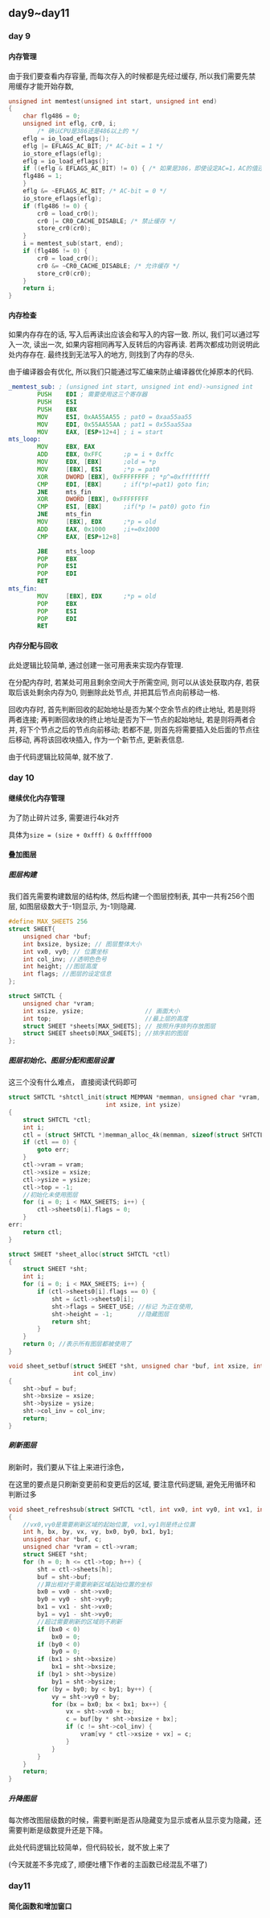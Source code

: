## day9~day11

### day 9

#### 内存管理

由于我们要查看内存容量, 而每次存入的时候都是先经过缓存, 所以我们需要先禁用缓存才能开始存数, 

```c
unsigned int memtest(unsigned int start, unsigned int end)
{
    char flg486 = 0;
    unsigned int eflg, cr0, i;
        /* 确认CPU是386还是486以上的 */
    eflg = io_load_eflags();
    eflg |= EFLAGS_AC_BIT; /* AC-bit = 1 */
    io_store_eflags(eflg);
    eflg = io_load_eflags();
    if ((eflg & EFLAGS_AC_BIT) != 0) { /* 如果是386，即使设定AC=1，AC的值还会自动回到0 */
    flg486 = 1;
    }
    eflg &= ~EFLAGS_AC_BIT; /* AC-bit = 0 */
    io_store_eflags(eflg);
    if (flg486 != 0) {
        cr0 = load_cr0();
        cr0 |= CR0_CACHE_DISABLE; /* 禁止缓存 */
        store_cr0(cr0);
    }
    i = memtest_sub(start, end);
    if (flg486 != 0) {
        cr0 = load_cr0();
        cr0 &= ~CR0_CACHE_DISABLE; /* 允许缓存 */
        store_cr0(cr0);
    }
    return i;
}
```

#### 内存检查

如果内存存在的话, 写入后再读出应该会和写入的内容一致. 所以, 我们可以通过写入一次, 读出一次, 如果内容相同再写入反转后的内容再读.  若两次都成功则说明此处内存存在. 最终找到无法写入的地方, 则找到了内存的尽头.

由于编译器会有优化, 所以我们只能通过写汇编来防止编译器优化掉原本的代码.

``` asm
_memtest_sub: ; (unsigned int start, unsigned int end)->unsigned int
		PUSH	EDI ; 需要使用这三个寄存器
		PUSH 	ESI
		PUSH 	EBX
		MOV		ESI, 0xAA55AA55 ; pat0 = 0xaa55aa55
		MOV 	EDI, 0x55AA55AA ; pat1 = 0x55aa55aa
		MOV 	EAX, [ESP+12+4] ; i = start
mts_loop:
		MOV 	EBX, EAX
		ADD 	EBX, 0xFFC		;p = i + 0xffc
		MOV		EDX, [EBX] 		;old = *p
		MOV 	[EBX], ESI 		;*p = pat0
		XOR 	DWORD [EBX], 0xFFFFFFFF ; *p^=0xffffffff
		CMP 	EDI, [EBX] 		; if(*p!=pat1) goto fin;
		JNE 	mts_fin
		XOR 	DWORD [EBX], 0xFFFFFFFF
		CMP 	ESI, [EBX] 		;if(*p != pat0) goto fin
		JNE 	mts_fin
		MOV 	[EBX], EDX 		;*p = old
		ADD 	EAX, 0x1000  	;i+=0x1000
		CMP 	EAX, [ESP+12+8]

		JBE 	mts_loop
		POP 	EBX
		POP 	ESI
		POP 	EDI
		RET
mts_fin:
		MOV 	[EBX], EDX 	 	;*p = old
		POP 	EBX
		POP 	ESI
		POP 	EDI
		RET
```

#### 内存分配与回收

此处逻辑比较简单, 通过创建一张可用表来实现内存管理. 

在分配内存时, 若某处可用且剩余空间大于所需空间, 则可以从该处获取内存, 若获取后该处剩余内存为0, 则删除此处节点, 并把其后节点向前移动一格.

回收内存时, 首先判断回收的起始地址是否为某个空余节点的终止地址, 若是则将两者连接; 再判断回收块的终止地址是否为下一节点的起始地址, 若是则将两者合并, 将下个节点之后的节点向前移动; 若都不是, 则首先将需要插入处后面的节点往后移动, 再将该回收块插入, 作为一个新节点, 更新表信息.

由于代码逻辑比较简单, 就不放了.

### day 10

#### 继续优化内存管理

为了防止碎片过多, 需要进行4k对齐

具体为`size = (size + 0xfff) & 0xfffff000`

#### 叠加图层

##### 图层构建

我们首先需要构建数层的结构体, 然后构建一个图层控制表, 其中一共有256个图层, 如图层级数大于-1则显示, 为-1则隐藏.

```c
#define MAX_SHEETS 256
struct SHEET{
    unsigned char *buf;
    int bxsize, bysize; // 图层整体大小
    int vx0, vy0; // 位置坐标
    int col_inv; //透明色色号
    int height; //图层高度
    int flags; //图层的设定信息
};

struct SHTCTL {
    unsigned char *vram;
    int xsize, ysize;                 // 画面大小
    int top;                          //最上层的高度
    struct SHEET *sheets[MAX_SHEETS]; // 按照升序排列存放图层
    struct SHEET sheets0[MAX_SHEETS]; //排序前的图层
};
```

##### 图层初始化、图层分配和图层设置

这三个没有什么难点， 直接阅读代码即可

```c
struct SHTCTL *shtctl_init(struct MEMMAN *memman, unsigned char *vram,
                           int xsize, int ysize)
{
    struct SHTCTL *ctl;
    int i;
    ctl = (struct SHTCTL *)memman_alloc_4k(memman, sizeof(struct SHTCTL));
    if (ctl == 0) {
        goto err;
    }
    ctl->vram = vram;
    ctl->xsize = xsize;
    ctl->ysize = ysize;
    ctl->top = -1;
    //初始化未使用图层
    for (i = 0; i < MAX_SHEETS; i++) {
        ctl->sheets0[i].flags = 0;
    }
err:
    return ctl;
}

struct SHEET *sheet_alloc(struct SHTCTL *ctl)
{
    struct SHEET *sht;
    int i;
    for (i = 0; i < MAX_SHEETS; i++) {
        if (ctl->sheets0[i].flags == 0) {
            sht = &ctl->sheets0[i];
            sht->flags = SHEET_USE; //标记 为正在使用,
            sht->height = -1;       //隐藏图层
            return sht;
        }
    }
    return 0; //表示所有图层都被使用了
}

void sheet_setbuf(struct SHEET *sht, unsigned char *buf, int xsize, int ysize,
                  int col_inv)
{
    sht->buf = buf;
    sht->bxsize = xsize;
    sht->bysize = ysize;
    sht->col_inv = col_inv;
    return;
}
```

##### 刷新图层

刷新时，我们要从下往上来进行涂色，

在这里的要点是只刷新变更前和变更后的区域, 要注意代码逻辑, 避免无用循环和判断过多

```c
void sheet_refreshsub(struct SHTCTL *ctl, int vx0, int vy0, int vx1, int vy1)
{
    //vx0,vy0是需要刷新区域的起始位置, vx1,vy1则是终止位置
    int h, bx, by, vx, vy, bx0, by0, bx1, by1;
    unsigned char *buf, c;
    unsigned char *vram = ctl->vram;
    struct SHEET *sht;
    for (h = 0; h <= ctl->top; h++) {
        sht = ctl->sheets[h];
        buf = sht->buf;
        //算出相对于需要刷新区域起始位置的坐标
        bx0 = vx0 - sht->vx0;
        by0 = vy0 - sht->vy0;
        bx1 = vx1 - sht->vx0;
        by1 = vy1 - sht->vy0;
        //超过需要刷新的区域则不刷新
        if (bx0 < 0)
            bx0 = 0;
        if (by0 < 0)
            by0 = 0;
        if (bx1 > sht->bxsize)
            bx1 = sht->bxsize;
        if (by1 > sht->bysize)
            by1 = sht->bysize;
        for (by = by0; by < by1; by++) {
            vy = sht->vy0 + by;
            for (bx = bx0; bx < bx1; bx++) {
                vx = sht->vx0 + bx;
                c = buf[by * sht->bxsize + bx];
                if (c != sht->col_inv) {
                    vram[vy * ctl->xsize + vx] = c;
                }
            }
        }
    }
    return;
}
```



##### 升降图层

每次修改图层级数的时候，需要判断是否从隐藏变为显示或者从显示变为隐藏，还需要判断是级数提升还是下降。

此处代码逻辑比较简单，但代码较长，就不放上来了

(今天就差不多完成了, 顺便吐槽下作者的主函数已经混乱不堪了)

### day11

#### 简化函数和增加窗口

​	
